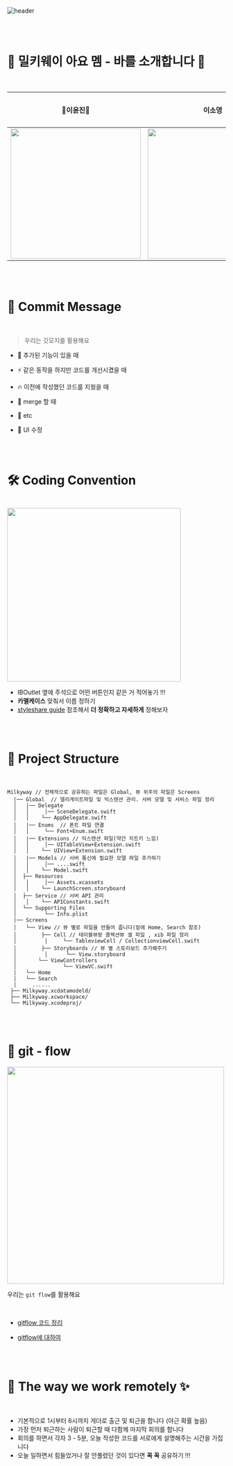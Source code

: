 ![header](https://capsule-render.vercel.app/api?type=Soft&color=gradient&height=150&section=header&text=SwiftyMilky&fontSize=70&animation=twinkling)

</br>
</br>

# 🍎 밀키웨이 아요 멤 - 바를 소개합니다 🍎

</br>

|                            💛이윤진💛                            |                            이소영                            | 박유진 |
| :----------------------------------------------------------: | :----------------------------------------------------------: | ------ |
| <img src="https://images.velog.io/images/sso0022/post/b6ad88b5-f18a-4d61-8df8-3364c6688feb/KakaoTalk_Photo_2020-12-28-02-51-04.jpeg" height="300" /> | <img src="https://images.velog.io/images/sso0022/post/8276334a-92f7-4747-bcb9-f428956f58f5/IMG_9679%20%E1%84%87%E1%85%A9%E1%86%A8%E1%84%89%E1%85%A1%E1%84%87%E1%85%A9%E1%86%AB%202.JPG" height="300" /> |        |

</br>
</br>

# 🧸 Commit Message

</br>

> 우리는 깃모지를 활용해요

* 🎨  추가된 기능이 있을 때 

* ⚡️ 같은 동작을 하지만 코드를 개선시켰을 때

* 🔥 이전에 작성했던 코드를 지웠을 때 

* 🔀 merge 할 때 

* 🚀  etc

* 💄 UI 수정

</br>
</br>

# 🛠 Coding Convention 
</br>

<img src="https://user-images.githubusercontent.com/68267763/103177619-7ee7b580-48bf-11eb-82eb-6c8d03f6e326.png" height="400" />


- IBOutlet 옆에 주석으로 어떤 버튼인지 같은 거 적어놓기 !!!
- **카멜케이스** 맞춰서 이름 정하기
- [styleshare guide](https://github.com/xwoud/swift-style-guide) 참조해서 **더 정확하고 자세하게** 정해보자


</br>
</br>

# 📂 Project Structure

</br>

```
Milkyway // 전체적으로 공유하는 파일은 Global, 뷰 위주의 파일은 Screens
  |── Global  // 델리게이트파일 및 익스텐션 관리. 서버 모델 및 서비스 파일 정리
  │   |── Delegate
  │   │     │── SceneDelegate.swift
  │   │    └── AppDelegate.swift
  │   |── Enums  // 폰트 파일 연결
  │   │     └── Font+Enum.swift
  │   |── Extensions // 익스텐션 파일(약간 치트키 느낌)
  │   │     │── UITableView+Extension.swift
  │   │    └── UIView+Extension.swift
  │   |── Models // 서버 통신에 필요한 모델 파일 추가하기
  │   │     │── ....swift
  │   │    └── Model.swift
  │  ├── Resources 
  │   │     │── Assets.xcassets
  │   │    └── LaunchScreen.storyboard
  │  ├── Service // 서버 API 관리    
  │   │    └── APIConstants.swift
  │  └── Supporting Files 
  │         └── Info.plist
  |── Screens 
  │   └── View // 뷰 별로 파일을 만들어 줍니다(밑에 Home, Search 참조)
  │        ├── Cell // 테이블뷰랑 콜렉션뷰 셀 파일 , xib 파일 정리
  │         │     └── TableviewCell / CollectionviewCell.swift
  │        ├── Storyboards // 뷰 별 스토리보드 추가해주기
  │         │      └── View.storyboard
  │       └── ViewControllers
  │               └── ViewVC.swift
  |   └── Home
  |   └── Search
  |     ......
 ├── Milkyway.xcdatamodeld/
 ├── Milkyway.xcworkspace/
 └── Milkyway.xcodeproj/
```

</br>
</br>

# 🍒 git - flow

<img src="https://user-images.githubusercontent.com/68267763/103177125-f9fa9d00-48ba-11eb-9197-d8d1d9844b3b.png" height="500" />


우리는 `git flow`를 활용해요 

</br>


  * [gitflow 코드 정리](https://velog.io/@sso0022/git-git-flow-%EC%A0%95%EB%A6%AC)

  * [gitflow에 대하여](https://woowabros.github.io/experience/2017/10/30/baemin-mobile-git-branch-strategy.html)

</br>
</br>

# 🥛 The way we work remotely ✨

</br>

* 기본적으로 1시부터 6시까지 게더로 출근 및 퇴근을 합니다 (야근 확률 높음)
* 가장 먼저 퇴근하는 사람이 퇴근할 때 다함께 마지막 회의를 합니다
* 회의를 하면서 각자 3 - 5분, 오늘 작성한 코드를 서로에게 설명해주는 시간을 가집니다
* 오늘 일하면서 힘들었거나 잘 안풀렸던 것이 있다면 **꼭 꼭** 공유하기 !!! 




</br>
</br>
